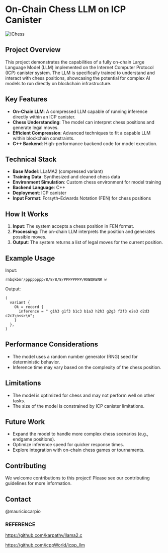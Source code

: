 # On-Chain Chess LLM on ICP Canister
![IChess](https://github.com/user-attachments/assets/7e1ac5d9-e13e-46cb-bab2-235df78d3e32)

## Project Overview

This project demonstrates the capabilities of a fully on-chain Large Language Model (LLM) implemented on the Internet Computer Protocol (ICP) canister system. The LLM is specifically trained to understand and interact with chess positions, showcasing the potential for complex AI models to run directly on blockchain infrastructure.

## Key Features

- **On-Chain LLM**: A compressed LLM capable of running inference directly within an ICP canister.
- **Chess Understanding**: The model can interpret chess positions and generate legal moves.
- **Efficient Compression**: Advanced techniques to fit a capable LLM within blockchain constraints.
- **C++ Backend**: High-performance backend code for model execution.

## Technical Stack

- **Base Model**: LLaMA2 (compressed variant)
- **Training Data**: Synthesized and cleaned chess data
- **Environment Simulation**: Custom chess environment for model training
- **Backend Language**: C++
- **Deployment**: ICP canister
- **Input Format**: Forsyth–Edwards Notation (FEN) for chess positions

## How It Works

1. **Input**: The system accepts a chess position in FEN format.
2. **Processing**: The on-chain LLM interprets the position and generates possible moves.
3. **Output**: The system returns a list of legal moves for the current position.

## Example Usage

Input:

```
rnbqkbnr/pppppppp/8/8/8/8/PPPPPPPP/RNBQKBNR w
```

Output:

```
(
  variant {
    Ok = record {
      inference = " g1h3 g1f3 b1c3 b1a3 h2h3 g2g3 f2f3 e2e3 d2d3 c2c3\n<s>\n";
    }
  },
)
```
## Performance Considerations

- The model uses a random number generator (RNG) seed for deterministic behavior.
- Inference time may vary based on the complexity of the chess position.

## Limitations

- The model is optimized for chess and may not perform well on other tasks.
- The size of the model is constrained by ICP canister limitations.

## Future Work

- Expand the model to handle more complex chess scenarios (e.g., endgame positions).
- Optimize inference speed for quicker response times.
- Explore integration with on-chain chess games or tournaments.

## Contributing

We welcome contributions to this project! Please see our contributing guidelines for more information.


## Contact

@mauriciocarpio

### REFERENCE

https://github.com/karpathy/llama2.c

https://github.com/icppWorld/icpp_llm

